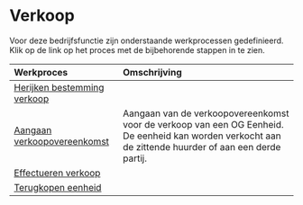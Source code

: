 # Verkoop

Voor deze bedrijfsfunctie zijn onderstaande werkprocessen gedefinieerd. Klik op de link op het proces met de bijbehorende stappen in te zien.

Werkproces | Omschrijving
:--- | :---
[Herijken bestemming verkoop](herijken-bestemming-verkoop/) | 
[Aangaan verkoopovereenkomst](aangaan-verkoopovereenkomst/) | Aangaan van de verkoopovereenkomst voor de verkoop van een OG Eenheid. De eenheid kan worden verkocht aan de zittende huurder of aan een derde partij.
[Effectueren verkoop](effectueren-verkoop/) | 
[Terugkopen eenheid](terugkopen-eenheid/) | 

